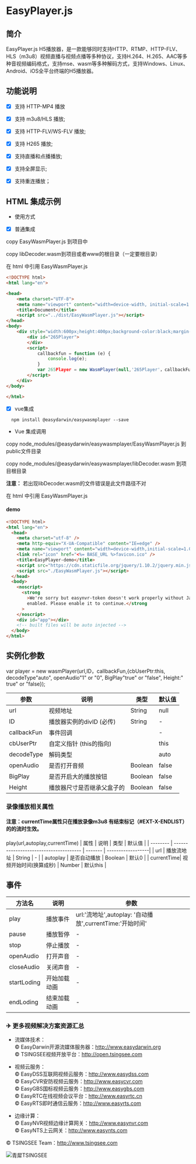 # EasyPlayer.js

## 简介

EasyPlayer.js H5播放器，是一款能够同时支持HTTP、RTMP、HTTP-FLV、HLS（m3u8）视频直播与视频点播等多种协议，支持H.264、H.265、AAC等多种音视频编码格式，支持mse、wasm等多种解码方式，支持Windows、Linux、Android、iOS全平台终端的H5播放器。


## 功能说明

- [x] 支持 HTTP-MP4 播放

- [x] 支持 m3u8/HLS 播放;

- [x] 支持 HTTP-FLV/WS-FLV 播放;

- [x] 支持 H265 播放;

- [x] 支持直播和点播播放;

- [x] 支持全屏显示;

- [x] 支持重连播放；

## HTML 集成示例

- 使用方式

- [x] 普通集成

copy  EasyWasmPlayer.js 到项目中

copy libDecoder.wasm到项目或者www的根目录（一定要根目录）

在 html 中引用 EasyWasmPlayer.js

```html
<!DOCTYPE html>
<html lang="en">

<head>
    <meta charset="UTF-8">
    <meta name="viewport" content="width=device-width, initial-scale=1.0">
    <title>Document</title>
    <script src="../dist/EasyWasmPlayer.js"></script>
</head>
<body>
    <div style="width:600px;height:400px;background-color:black;margin-left:200px">
        <div id="265Player">
        </div>
        <script>
            callbackfun = function (e) {
                console.log(e);
            }
            var 265Player = new WasmPlayer(null,'265Player'，callbackFun,{cbUserPtr:this, decodeType:"auto", openAudio:1, BigPlay:false, Height:true})
        </script>
    </div>
</body>

</html>
```

- [x] vue集成

```
  npm install @easydarwin/easywasmplayer --save
```

- Vue 集成调用

copy node_modules/@easydarwin/easywasmplayer/EasyWasmPlayer.js 到public文件目录

copy node_modules/@easydarwin/easywasmplayer/libDecoder.wasm 到项目根目录


**注意：** 若出现libDecoder.wasm的文件错误是此文件路径不对

在 html 中引用 EasyWasmPlayer.js

#### demo

```html
<!DOCTYPE html>
<html lang="en">
  <head>
    <meta charset="utf-8" />
    <meta http-equiv="X-UA-Compatible" content="IE=edge" />
    <meta name="viewport" content="width=device-width,initial-scale=1.0" />
    <link rel="icon" href="<%= BASE_URL %>favicon.ico" />
    <title>EasyPlayer-demo</title>
    <script src="https://cdn.staticfile.org/jquery/1.10.2/jquery.min.js"></script>
    <script src="./EasyWasmPlayer.js"></script>
  </head>
  <body>
    <noscript>
      <strong
        >We're sorry but easynvr-token doesn't work properly without JavaScript
        enabled. Please enable it to continue.</strong
      >
    </noscript>
    <div id="app"></div>
    <!-- built files will be auto injected -->
  </body>
</html>
```

## 实例化参数

var player = new wasmPlayer(url,ID，callbackFun,{cbUserPtr:this, decodeType"auto", openAudio"1" or "0", BigPlay"true" or "false", Height:" true" or "false});

| 参数               | 说明                                             | 类型                       | 默认值 |
| ------------------ | ------------------------------------------------ | -------------------------- | ------ |
| url                | 视频地址                                          | String                     | null    |
| ID                 | 播放器实例的divID  (必传)                          | String                     | -      |
| callbackFun        | 事件回调                                          |                            | -      |
| cbUserPtr          | 自定义指针  (this的指向)                           |                            | this   |
| decodeType         | 解码类型                                           |                            | auto   |
| openAudio          | 是否打开音频                                       |Boolean                    | false   |
| BigPlay            | 是否开启大的播放按钮                                |Boolean                     | false  |
| Height             | 播放器尺寸是否继承父盒子的                          | Boolean                     | false |


### 录像播放相关属性
#### 注意：currentTime属性只在播放录像m3u8 有结束标记（#EXT-X-ENDLIST）的的流时生效。
play(url,autoplay,currentTime)
| 属性        | 说明                                   | 类型    | 默认值             |
| --------   | -------------------------------------- | ------- | ------------------|
| url        | 播放流地址                              | String | -                  |
| autoplay   |   是否自动播放                           | Boolean | 默认0             |
| currentTime|  视频开始时间(换算成秒)                   | Number | 默认this            |

## 事件

| 方法名     | 说明         | 参数                                                    |
| ---------- | ------------ | ---------------------                                  |
| play       | 播放事件      | url:'流地址',autoplay: '自动播放',currentTime:'开始时间' |
| pause      | 播放暂停     | -                                                       |
| stop       | 停止播放     | -                                                       |
| openAudio  | 打开声音      | -                                                      |
| closeAudio | 关闭声音      | -                                                      |
| startLoding| 开始加载动画  | -                                                   |
| endLoding  | 结束加载动画  | -                                                   |


### ✈ 更多视频解决方案资源汇总

- 流媒体技术：<br/>
© EasyDarwin开源流媒体服务器：<a href="http://www.easydarwin.org" target="_blank" title="EasyDarwin开源流媒体服务器">http://www.easydarwin.org</a><br/>
© TSINGSEE视频开放平台：<a href="http://open.tsingsee.com" target="_blank" title="TSINGSEE青犀视频开放平台">http://open.tsingsee.com</a><br/>

- 视频云服务：<br/>
© EasyDSS互联网视频云服务：<a href="http://www.easydss.com" target="_blank" title="EasyDSS互联网视频云服务">http://www.easydss.com</a><br/>
© EasyCVR安防视频云服务：<a href="http://www.easycvr.com" target="_blank" title="EasyCVR安防视频云服务">http://www.easycvr.com</a><br/>
© EasyGBS国标视频云服务：<a href="http://www.easygbs.com" target="_blank" title="EasyGBS国标视频云服务">http://www.easygbs.com</a><br/>
© EasyRTC在线视频会议平台：<a href="http://www.easyrtc.cn" target="_blank" title="EasyRTC在线视频会议平台">http://www.easyrtc.cn</a><br/>
© EasyRTS即时通信云服务：<a href="http://www.easyrts.com" target="_blank" title="EasyRTS即时通信云服务">http://www.easyrts.com</a><br/>

- 边缘计算：<br/>
© EasyNVR视频边缘计算网关：<a href="http://www.easynvr.com" target="_blank" title="EasyNVR视频边缘计算网关">http://www.easynvr.com</a><br/>
© EasyNTS上云网关：<a href="http://www.easynts.com" target="_blank" title="EasyNTS上云网关">http://www.easynts.com</a><br/>

© TSINGSEE Team：<a href="http://www.tsingsee.com" target="_blank" title="青犀TSINGSEE">http://www.tsingsee.com</a><br/>

![青犀TSINGSEE](http://www.easydarwin.org/public/images/tsingsee_qrcode_160.jpg)


